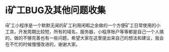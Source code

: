 # i矿工BUG及其他问题收集
i矿工小程序是一个默默无闻的矿工利用闲暇之余做的一个方便矿工日常使用的小工具，开发周期比较短，所有的域名，服务器，小程序账户等等都是自己一个人搞的，做的不够完善也有一些问题，希望大家在这里提出来自己的想法和建议，我会在不忙的时候慢慢改进的，谢谢大家。
